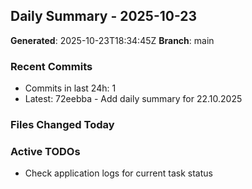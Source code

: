 ## Daily Summary - 2025-10-23

**Generated**: 2025-10-23T18:34:45Z
**Branch**: main


### Recent Commits
- Commits in last 24h: 1
- Latest: 72eebba - Add daily summary for 22.10.2025

### Files Changed Today

### Active TODOs
- Check application logs for current task status

